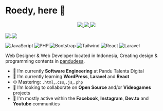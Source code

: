 # Roedy, here 👋
<p align="center">
  <a href="https://twitter.com/roedyrustam">
    <img src="https://img.shields.io/twitter/follow/asawgi?style=for-the-badge&label=%40roedyrustam&logo=twitter&logoColor=00AEFF&labelColor=black&color=7fff00">
  </a>
  <a href="https://www.linkedin.com/in/roedy-rustam/">
    <img src="https://img.shields.io/badge/-roedy%20rustam-blue?style=for-the-badge&logo=Linkedin&logoColor=00AEFF&labelColor=black&color=black">
  </a>
  <a href="mailto:dev@sidepe.com">
    <img src="https://img.shields.io/badge/dev@sidepe.com-0078D4?style=for-the-badge&logo=Microsoft-Outlook&logoColor=00AEFF&labelColor=black&color=black">
  </a>
</p>

<a href="https://github.com/roedyrustam">
  <img align="center" src="https://github-readme-stats.vercel.app/api?username=roedyrustam&count_private=true&show_icons=true&theme=chartreuse-dark" />
</a>
<a href="https://github.com/roedyrustam">
  <img align="center" src="https://github-readme-stats.vercel.app/api/top-langs/?username=roedyrustam&layout=compact&theme=chartreuse-dark&langs_count=8" />
</a>

<br>

![JavaScript](https://img.shields.io/badge/JavaScript-Intermediate-yellow)
![PHP](https://img.shields.io/badge/PHP-Intermediate-lightblue)
![Bootstrap](https://img.shields.io/badge/Bootstrap-Expert-purple)
![Tailwind](https://img.shields.io/badge/Tailwind-Beginner-cyan)
![React](https://img.shields.io/badge/React-Beginner-blue)
![Laravel](https://img.shields.io/badge/Laravel-Intermediate-red)


Web Designer & Web Developer located in Indonesia, Creating design & programming contents in [pandudesa](https://www.instagram.com/roedyrustam/ "").

- 🔭 I’m currently  **Software Engineering** at Pandu Talenta Digital
- 🌱 I’m currently learning **WordPress**, **Laravel** and **React**
- ⚙️ Mastering: `.html`,`.css`,`.js`,`.php`
- 👯 I’m looking to collaborate on **Open Source** and/or **Videogames** projects
- 💬 I'm mostly active within the **Facebook**, **Instagram**, **Dev.to** and **Youtube** communities
